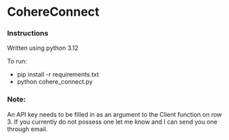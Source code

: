 # CohereConnect


### Instructions
Written using python 3.12

To run:
- pip install -r requirements.txt
- python cohere_connect.py

### Note:
An API key needs to be filled in as an argument to the Client function on row 3.
If you currently do not possess one let me know and I can send you one through email.
